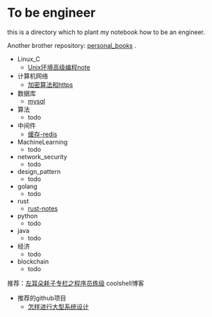 # To be engineer
this is a directory which to plant my notebook how to be an engineer.

Another brother repository: [personal_books](https://github.com/cracker8090/personal_books) .

- Linux_C
  - [Unix环境高级编程note](./linux_C/Unix环境高级编程note.md) 
- 计算机网络
  - [加密算法和https](./计算机网络/加密算法和https.md) 
- 数据库
  - [mysql](./数据库/数据库-mysql.md) 
- 算法
  - todo
- 中间件
  - [缓存-redis](./中间件/缓存-redis.md) 
- MachineLearning
  - todo
- network_security
  - todo
- design_pattern
  - todo
- golang
  - todo
- rust
  - [rust-notes](./rust/rust-notes.md) 
- python
  - todo
- java
  - todo
- 经济
  - todo
- blockchain
  - todo



推荐：[左耳朵耗子专栏之程序员练级](https://time.geekbang.org/column/article/8136) coolshell博客

- 推荐的github项目
  - [怎样进行大型系统设计](https://github.com/donnemartin/system-design-primer) 


